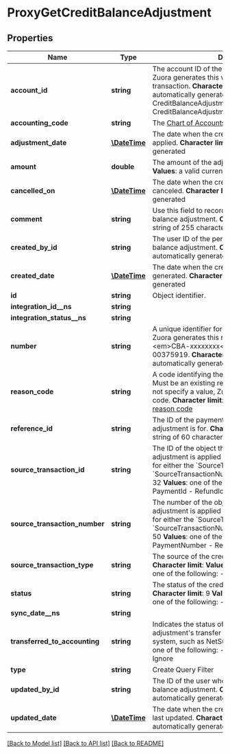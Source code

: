# ProxyGetCreditBalanceAdjustment

## Properties
Name | Type | Description | Notes
------------ | ------------- | ------------- | -------------
**account_id** | **string** | The account ID of the credit balance&#39;s account. Zuora generates this value from the source transaction. **Character limit**: 32 **V****alues**: automatically generated from:  - CreditBalanceAdjustment.SourceTransactionId or - CreditBalanceAdjustment.SourceTransactionNumber | [optional] 
**accounting_code** | **string** | The [Chart of Accounts](/CB_Billing/W_Billing_and_Payments_Settings/V_Configure_Accounting_Codes/D_Set_Up_Chart_of_Accounts) | [optional] 
**adjustment_date** | [**\DateTime**](Date.md) | The date when the credit balance adjustment is applied. **Character limit**: 29 **Values**: automatically generated | [optional] 
**amount** | **double** | The amount of the adjustment. **Character limit**: 16 **Values**: a valid currency amount | [optional] 
**cancelled_on** | [**\DateTime**](\DateTime.md) | The date when the credit balance adjustment was canceled. **Character limit**: 29 **Values**: automatically generated | [optional] 
**comment** | **string** | Use this field to record comments about the credit balance adjustment. **Character limit**: 255 **Values**: a string of 255 characters or fewer | [optional] 
**created_by_id** | **string** | The user ID of the person who created the credit balance adjustment. **Character limit**: 32 **Values**: automatically generated | [optional] 
**created_date** | [**\DateTime**](\DateTime.md) | The date when the credit balance adjustmentwas generated. **Character limit**: 29 **Values**: automatically generated | [optional] 
**id** | **string** | Object identifier. | [optional] 
**integration_id__ns** | **string** |  | [optional] 
**integration_status__ns** | **string** |  | [optional] 
**number** | **string** | A unique identifier for the credit balance adjustment. Zuora generates this number in the format, &lt;em&gt;CBA-xxxxxxxx&lt;/em&gt;, such as CBA-00375919. **Character limit**: 255 **Values**: automatically generated | [optional] 
**reason_code** | **string** | A code identifying the reason for the transaction. Must be an existing reason code or empty. If you do not specify a value, Zuora uses the default reason code. **Character limit**: 32 **V****alues**: a valid [reason code](/CB_Billing/K_Payment_Operations/Reason_Codes_for_Payment_Operations) | [optional] 
**reference_id** | **string** | The ID of the payment that the credit balance adjustment is for. **Character limit**: 32 **Values**: a string of 60 characters or fewer | [optional] 
**source_transaction_id** | **string** | The ID of the object that the credit balance adjustment is applied to. You must specify a value for either the &#x60;SourceTransactionId&#x60; field or the &#x60;SourceTransactionNumber&#x60; field. **Character limit**: 32 **Values**: one of the following:  - InvoiceId - PaymentId - RefundId | [optional] 
**source_transaction_number** | **string** | The number of the object that the credit balance adjustment is applied to. You must specify a value for either the &#x60;SourceTransactionId&#x60; field or the &#x60;SourceTransactionNumber&#x60; field. **Character limit**: 50 **Values**: one of the following:  - InvoiceNumber - PaymentNumber - RefundNumber | [optional] 
**source_transaction_type** | **string** | The source of the credit balance adjustment. **Character limit**: **Values**: automatically generated; one of the following:  - Invoice - Payment - Refund | [optional] 
**status** | **string** | The status of the credit balance adjustment. **Character limit**: 9 **Values**: automatically generated; one of the following:  - Processed - Canceled | [optional] 
**sync_date__ns** | **string** |  | [optional] 
**transferred_to_accounting** | **string** | Indicates the status of the credit balance adjustment&#39;s transfer to an external accounting system, such as NetSuite. **Character limit**: **Values**: one of the following:  - Processing - Yes - Error - Ignore | [optional] 
**type** | **string** | Create Query Filter | [optional] 
**updated_by_id** | **string** | The ID of the user who last updated the credit balance adjustment. **Character limit**: 32 **Values**: automatically generated | [optional] 
**updated_date** | [**\DateTime**](\DateTime.md) | The date when the credit balance adjustment was last updated. **Character limit**: 29 **Values**: automatically generated | [optional] 

[[Back to Model list]](../README.md#documentation-for-models) [[Back to API list]](../README.md#documentation-for-api-endpoints) [[Back to README]](../README.md)


